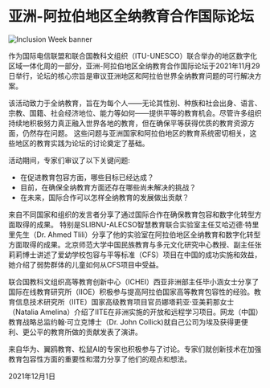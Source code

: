 # 亚洲-阿拉伯地区全纳教育合作国际论坛

![Inclusion Week banner](https://iite.unesco.org/wp-content/uploads/2021/12/Asia-Arab-Region-Collaboration-on-Inclusion-in-Education.png)

作为国际电信联盟和联合国教科文组织（ITU-UNESCO）联合举办的地区数字化区域一体化周的一部分，亚洲-阿拉伯地区全纳教育合作国际论坛于2021年11月29日举行，论坛的核心宗旨是审议亚洲地区和阿拉伯世界全纳教育问题的可行解决方案。

该活动致力于全纳教育，旨在为每个人——无论其性别、种族和社会出身、语言、宗教、国籍、社会经济地位、能力等如何——提供平等的教育机会。尽管许多组织持续地积极努力真正融入世界各地的教育，但在确保平等获得优质的教育资源方面，仍然存在问题。 这些问题与亚洲国家和阿拉伯地区的教育系统密切相关，这些地区的教育实践为论坛的讨论奠定了基础。

活动期间，专家们审议了以下关键问题:
- 在促进教育包容方面，哪些目标已经达成？
- 目前，在确保全纳教育方面还存在哪些尚未解决的挑战？
- 在未来，国际合作可以怎样全纳教育的发展做出贡献？

来自不同国家和组织的发言者分享了通过国际合作在确保教育包容和数字化转型方面取得的成果。 特别是SLIBNU-ALECSO智慧教育联合实验室主任艾哈迈德·特里里先生（Dr. Ahmed Tlili）分享了他的实验室在阿拉伯地区全纳教育和数字化转型方面取得的成果。北京师范大学中国民族教育与多元文化研究中心教授、副主任张莉莉博士讲述了爱幼学校包容与平等标准（CFS）项目在中国的成功实施和效益，她介绍了弱势群体的儿童如何从CFS项目中受益。

联合国教科文组织高等教育创新中心（ICHEI）西亚非洲部主任毕小涵女士分享了国际在线教育研究所（IIOE）积极参与提高阿拉伯国家高等教育包容性的经验。教育信息技术研究所（IITE）国家高级教育项目官员娜塔莉亚·亚美莉那女士（Natalia Amelina）介绍了IITE在非洲实施的开放和远程学习项目。网龙（中国）教育战略总监约翰·可立克博士（Dr. John Collick)就自己公司为埃及获得更便利、更公平的教育所做的贡献发表了演讲。

来自华为、翼鸥教育、松鼠AI的专家也积极参与了讨论。专家们就创新技术在加强教育包容性方面的重要性和潜力分享了他们的观点和想法。

2021年12月1日